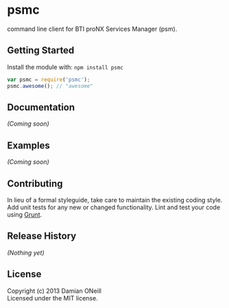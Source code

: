 # psmc

command line client for BTI proNX Services Manager (psm).

## Getting Started
Install the module with: `npm install psmc`

```javascript
var psmc = require('psmc');
psmc.awesome(); // "awesome"
```

## Documentation
_(Coming soon)_

## Examples
_(Coming soon)_

## Contributing
In lieu of a formal styleguide, take care to maintain the existing coding style. Add unit tests for any new or changed functionality. Lint and test your code using [Grunt](http://gruntjs.com/).

## Release History
_(Nothing yet)_

## License
Copyright (c) 2013 Damian ONeill  
Licensed under the MIT license.
